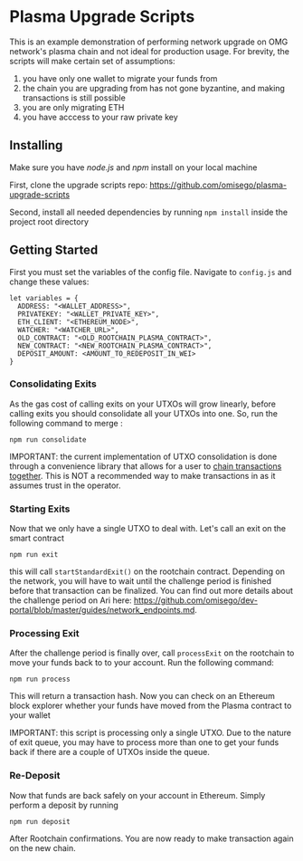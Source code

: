 # Plasma Upgrade Scripts

This is an example demonstration of performing network upgrade on OMG network's plasma chain and not ideal for production usage. For brevity, the scripts will make certain set of assumptions:

1. you have only one wallet to migrate your funds from 
2. the chain you are upgrading from has not gone byzantine, and making transactions is still possible
3. you are only migrating ETH
4. you have acccess to your raw private key

## Installing

Make sure you have _node.js_ and _npm_ install on your local machine

First, clone the upgrade scripts repo: https://github.com/omisego/plasma-upgrade-scripts

Second, install all needed dependencies by running `npm install` inside the project root directory


## Getting Started

First you must set the variables of the config file. Navigate to `config.js` and change these values:

```
let variables = {
  ADDRESS: "<WALLET_ADDRESS>",
  PRIVATEKEY: "<WALLET_PRIVATE_KEY>",
  ETH_CLIENT: "<ETHEREUM_NODE>",
  WATCHER: "<WATCHER_URL>",
  OLD_CONTRACT: "<OLD_ROOTCHAIN_PLASMA_CONTRACT>",
  NEW_CONTRACT: "<NEW_ROOTCHAIN_PLASMA_CONTRACT>",
  DEPOSIT_AMOUNT: <AMOUNT_TO_REDEPOSIT_IN_WEI>
}
```

### Consolidating Exits

As the gas cost of calling exits on your UTXOs will grow linearly, before calling exits you should consolidate all your UTXOs into one. So, run the following command to merge :

`npm run consolidate`

IMPORTANT: the current implementation of UTXO consolidation is done through a convenience library that allows for a user to [chain transactions together](https://github.com/omisego/omg-js-utxo-merge). This is NOT a recommended way to make transactions in as it assumes trust in the operator.

### Starting Exits

Now that we only have a single UTXO to deal with. Let's call an exit on the smart contract

`npm run exit`


this will call `startStandardExit()` on the rootchain contract. Depending on the network, you will have to wait until the challenge period is finished before that transaction can be finalized. You can find out more details about the challenge period on Ari here: https://github.com/omisego/dev-portal/blob/master/guides/network_endpoints.md. 


### Processing Exit

After the challenge period is finally over, call `processExit` on the rootchain to move your funds back to to your account. Run the following command:

`npm run process`

This will return a transaction hash. Now you can check on an Ethereum block explorer whether your funds have moved from the Plasma contract to your wallet

IMPORTANT: this script is processing only a single UTXO. Due to the nature of exit queue, you may have to process more than one to get your funds back if there are a couple of UTXOs inside the queue.


### Re-Deposit  

Now that funds are back safely on your account in Ethereum. Simply perform a deposit by running

`npm run deposit`

After Rootchain confirmations. You are now ready to make transaction again on the new chain.

